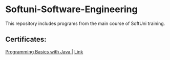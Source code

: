 # Softuni-Software-Engineering
This repository includes programs from the main course of SoftUni training.
<h2> Certificates: </h2>
<a href="https://softuni.bg/trainings/3745/programming-basics-with-java-may-2022" > Programming Basics with Java </a> | 
<a href="https://softuni.bg/certificates/details/135465/579e8f7e"> Link</a>
